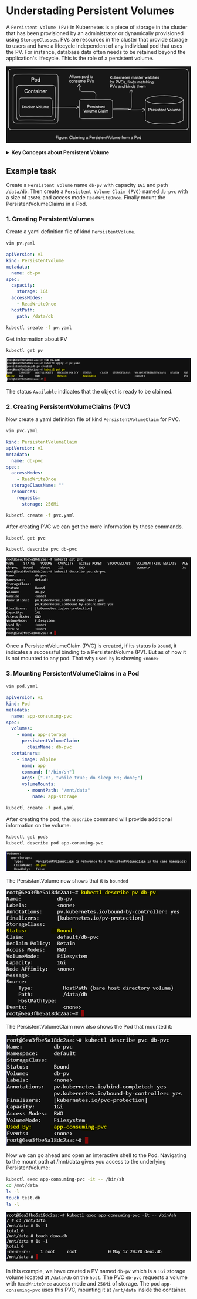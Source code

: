 # Understading Persistent Volumes

A `Persistent Volume (PV)` in Kubernetes is a piece of storage in the cluster that has been provisioned by an administrator or dynamically provisioned using `StorageClasses`. PVs are resources in the cluster that provide storage to users and have a lifecycle independent of any individual pod that uses the PV. For instance, database data often needs to be retained beyond the application's lifecycle. This is the role of a persistent volume.

![pvc_claim](./image/pvc_claim.png)

<details>
  <summary><strong>Key Concepts about Persistent Volume</strong></summary>

  1. **PersistentVolumeClaim (PVC)**
     - A PVC is a request for storage by a user.
     - Users can request specific sizes and access modes (e.g., can be mounted once read-write or many times read-only).
     - PVCs are bound to PVs in a one to one relationship, and Kubernetes ensures that the requested storage is available and appropriately matched.

  2. **Access Modes**: 
  Each PersistentVolume can express how it can be accessed using the attribute spec.accessModes.
     - `ReadWriteOnce (RWO)`: The volume can be mounted as read-write by a single node.
     - `ReadOnlyMany (ROX)`: The volume can be mounted as read-only by many nodes.
     - `ReadWriteMany (RWX)`: The volume can be mounted as read-write by many nodes.

  3. **Reclaim Policy**: 
  The reclaim policy specifies what should happen to a PersistentVolume object when the PersistentVolumeClaim is deleted
     - `Retain`: Manual reclamation of the resource.
     - `Recycle`: Basic scrub (rm -rf /thevolume/*).
     - `Delete`: Associated storage asset, such as AWS EBS, GCE PD, or Azure Disk, is deleted.

  ![pvc_claim2](./image/pv_claim2.png)
</details>


## Example task

Create a `Persistent Volume` name `db-pv` with capacity `1Gi` and path `/data/db`. Then create a `Persistent Volume Claim (PVC)` named `db-pvc` with a size of `256Mi` and access mode `ReadWriteOnce`. Finally mount the PersistentVolumeClaims in a Pod.

### 1. Creating PersistentVolumes

Create a yaml definition file of kind `PersistentVolume`.

```bash
vim pv.yaml
```

```yaml
apiVersion: v1
kind: PersistentVolume
metadata:
  name: db-pv
spec:
  capacity:
    storage: 1Gi
  accessModes:
    - ReadWriteOnce
  hostPath:
    path: /data/db

```

```bash
kubectl create -f pv.yaml
```

Get information about PV

```bash
kubectl get pv
```
![pvc_pv](./image/pv_status.png)

The status `Available` indicates that the object is ready to be claimed.

### 2. Creating PersistentVolumeClaims (PVC)

Now create a yaml definition file of kind `PersistentVolumeClaim` for PVC.

```bash
vim pvc.yaml
```

```yaml
kind: PersistentVolumeClaim
apiVersion: v1
metadata:
  name: db-pvc
spec:
  accessModes:
    - ReadWriteOnce
  storageClassName: ""
  resources:
    requests:
      storage: 256Mi
```

```bash
kubectl create -f pvc.yaml
```

After creating PVC we can get the more information by these commands.

```bash
kubectl get pvc
```

```bash
kubectl describe pvc db-pvc
```

![pvc_status](./image/pvc_status.png)

Once a PersistentVolumeClaim (PVC) is created, if its status is `Bound`, it indicates a successful binding to a PersistentVolume (PV). But as of now it is not mounted to any pod. That why `Used by` is showing `<none>`

### 3. Mounting PersistentVolumeClaims in a Pod

```bash
vim pod.yaml
```

```yaml
apiVersion: v1
kind: Pod
metadata:
  name: app-consuming-pvc
spec:
  volumes:
    - name: app-storage
      persistentVolumeClaim:
        claimName: db-pvc
  containers:
    - image: alpine
      name: app
      command: ["/bin/sh"]
      args: ["-c", "while true; do sleep 60; done;"]
      volumeMounts:
        - mountPath: "/mnt/data"
          name: app-storage
```

```bash
kubectl create -f pod.yaml
```

After creating the pod, the `describe` command will provide additional information on the volume:

```bash
kubectl get pods
kubectl describe pod app-conuming-pvc
```
![pod_status](./image/pod_status.png)

The PersistantVolume now shows that it is `bounded`

![pvc_status2](./image/pv_status2.png)


The PersistentVolumeClaim now also shows the Pod that mounted it:

![pvc_status2](./image/pvc_status2.png)


Now we can go ahead and open an interactive shell to the Pod. Navigating to the mount path at /mnt/data gives you access to the underlying PersistentVolume:

```bash
kubectl exec app-consuming-pvc -it -- /bin/sh
cd /mnt/data
ls -l
touch test.db
ls -l
```

![pod_shell](./image/pod_shell.png)


In this example, we have created a PV named `db-pv` which is a `1Gi` storage volume located at `/data/db` on the `host`. The PVC `db-pvc` requests a volume with `ReadWriteOnce` access mode and `256Mi` of storage. The pod `app-consuming-pvc` uses this PVC, mounting it at `/mnt/data` inside the container.
